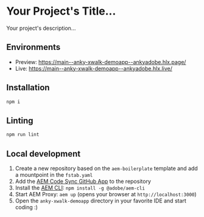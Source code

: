 # Your Project's Title...
Your project's description...

## Environments
- Preview: https://main--anky-xwalk-demoapp--ankyadobe.hlx.page/
- Live: https://main--anky-xwalk-demoapp--ankyadobe.hlx.live/

## Installation

```sh
npm i
```

## Linting

```sh
npm run lint
```

## Local development

1. Create a new repository based on the `aem-boilerplate` template and add a mountpoint in the `fstab.yaml`
1. Add the [AEM Code Sync GitHub App](https://github.com/apps/aem-code-sync) to the repository
1. Install the [AEM CLI](https://github.com/adobe/helix-cli): `npm install -g @adobe/aem-cli`
1. Start AEM Proxy: `aem up` (opens your browser at `http://localhost:3000`)
1. Open the `anky-xwalk-demoapp` directory in your favorite IDE and start coding :)
